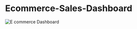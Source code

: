 # Ecommerce-Sales-Dashboard
 
![E commerce Dashboard](https://github.com/MdAfasar27/Ecommerce-Sales-Dashboard-/assets/158495968/aa8f5493-b2fa-4570-9947-ece57d747ead)

